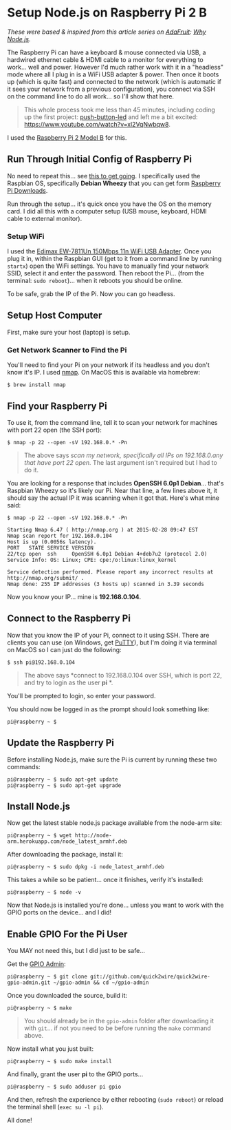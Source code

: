 Setup Node.js on Raspberry Pi 2 B
=================================
*These were based & inspired from this article series on [AdaFruit](http://www.adafruit.com): [Why Node.js](https://learn.adafruit.com/node-embedded-development/why-node-dot-js).*

The Raspberry Pi can have a keyboard & mouse connected via USB, a hardwired ethernet cable & HDMI cable to a monitor for everything to work... well and power. However I'd much rather work with it in a "headless" mode where all I plug in is a WiFi USB adapter & power. Then once it boots up (which is quite fast) and connected to the network (which is automatic if it sees your network from a previous configuration), you connect via SSH on the command line to do all work... so I'll show that here.

> This whole process took me less than 45 minutes, including coding up the first project: [push-button-led](push-button-led) and left me a bit excited: https://www.youtube.com/watch?v=xl2VqNwbqw8.

I used the [Raspberry Pi 2 Model B](http://www.raspberrypi.org/products/raspberry-pi-2-model-b/) for this.

Run Through Initial Config of Raspberry Pi
------------------------------------------
No need to repeat this... see [this to get going](http://www.raspberrypi.org/help/quick-start-guide/). I specifically used the Raspbian OS, specifically **Debian Wheezy** that you can get form [Raspberry Pi Downloads](http://www.raspberrypi.org/downloads/).

Run through the setup... it's quick once you have the OS on the memory card. I did all this with a computer setup (USB mouse, keyboard, HDMI cable to external monitor).

### Setup WiFi
I used the [Edimax EW-7811Un 150Mbps 11n WiFi USB Adapter](http://www.amazon.com/gp/product/B003MTTJOY/ref=oh_aui_detailpage_o00_s01?ie=UTF8&psc=1). Once you plug it in, within the Raspbian GUI (get to it from a command line by running `startx`) open the WiFi settings. You have to manually find your network SSID, select it and enter the password. Then reboot the Pi... (from the terminal: `sudo reboot`)... when it reboots you should be online.

To be safe, grab the IP of the Pi. Now you can go headless.

Setup Host Computer
-------------------
First, make sure your host (laptop) is setup. 

### Get Network Scanner to Find the Pi
You'll need to find your Pi on your network if its headless and you don't know it's IP. I used [nmap](https://en.wikipedia.org/wiki/Nmap). On MacOS this is available via homebrew:

````
$ brew install nmap
````

Find your Raspberry Pi
----------------------
To use it, from the command line, tell it to scan your network for machines with port 22 open (the SSH port):

````
$ nmap -p 22 --open -sV 192.168.0.* -Pn
````

> The above says *scan my network, specifically all IPs on 192.168.0.any that have port 22 open.* The last argument isn't required but I had to do it.

You are looking for a response that includes **OpenSSH 6.0p1 Debian**... that's Raspbian Wheezy so it's likely our Pi. Near that line, a few lines above it, it should say the actual IP it was scanning when it got that. Here's what mine said:

````
$ nmap -p 22 --open -sV 192.168.0.* -Pn

Starting Nmap 6.47 ( http://nmap.org ) at 2015-02-28 09:47 EST
Nmap scan report for 192.168.0.104
Host is up (0.0056s latency).
PORT   STATE SERVICE VERSION
22/tcp open  ssh     OpenSSH 6.0p1 Debian 4+deb7u2 (protocol 2.0)
Service Info: OS: Linux; CPE: cpe:/o:linux:linux_kernel

Service detection performed. Please report any incorrect results at http://nmap.org/submit/ .
Nmap done: 255 IP addresses (3 hosts up) scanned in 3.39 seconds
````

Now you know your IP... mine is **192.168.0.104**.

Connect to the Raspberry Pi
---------------------------
Now that you know the IP of your Pi, connect to it using SSH. There are clients you can use (on Windows, get [PuTTY](http://www.putty.org/)), but I'm doing it via terminal on MacOS so I can just do the following:

````
$ ssh pi@192.168.0.104
````

> The above says *connect to 192.168.0.104 over SSH, which is port 22, and try to login as the user **pi** *.

You'll be prompted to login, so enter your password.

You should now be logged in as the prompt should look something like:

````
pi@raspberry ~ $
````

Update the Raspberry Pi
-----
Before installing Node.js, make sure the Pi is current by running these two commands:

````
pi@raspberry ~ $ sudo apt-get update
pi@raspberry ~ $ sudo apt-get upgrade
````

Install Node.js
----
Now get the latest stable node.js package available from the node-arm site:

````
pi@raspberry ~ $ wget http://node-arm.herokuapp.com/node_latest_armhf.deb
````

After downloading the package, install it:

````
pi@raspberry ~ $ sudo dpkg -i node_latest_armhf.deb
````

This takes a while so be patient... once it finishes, verify it's installed:

````
pi@raspberry ~ $ node -v
````

Now that Node.js is installed you're done... unless you want to work with the GPIO ports on the device... and I did!

Enable GPIO For the Pi User
----
You MAY not need this, but I did just to be safe...

Get the [GPIO Admin](https://github.com/quick2wire/quick2wire-gpio-admin):

````
pi@raspberry ~ $ git clone git://github.com/quick2wire/quick2wire-gpio-admin.git ~/gpio-admin && cd ~/gpio-admin
````

Once you downloaded the source, build it:

````
pi@raspberry ~ $ make
````

> You should already be in the `gpio-admin` folder after downloading it with `git`... if not you need to be before running the `make` command above.

Now install what you just built:

````
pi@raspberry ~ $ sudo make install
````

And finally, grant the user **pi** to the GPIO ports...

````
pi@raspberry ~ $ sudo adduser pi gpio
````

And then, refresh the experience by either rebooting (`sudo reboot`) or reload the terminal shell (`exec su -l pi`).

All done!